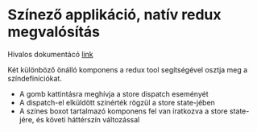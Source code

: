 # Színező applikáció, natív redux megvalósítás

Hivalos dokumentácó [link](https://redux.js.org/introduction/getting-started)

Két különböző önálló komponens a redux tool segítségével osztja meg a színdefiníciókat.

+ A gomb kattintásra meghívja a store dispatch eseményét
+ A dispatch-el elküldött színérték rögzül a store state-jében
+ A színes boxot tartalmazó komponens fel van íratkozva a store state-jére, és követi háttérszín változással